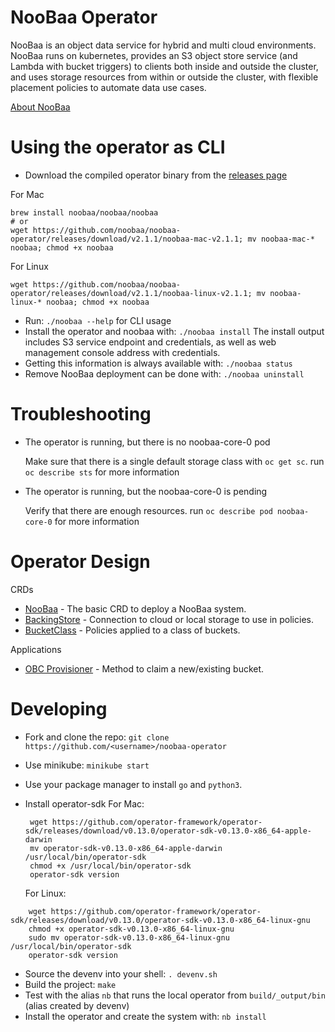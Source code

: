 # NooBaa Operator

NooBaa is an object data service for hybrid and multi cloud environments. NooBaa runs on kubernetes, provides an S3 object store service (and Lambda with bucket triggers) to clients both inside and outside the cluster, and uses storage resources from within or outside the cluster, with flexible placement policies to automate data use cases.

[About NooBaa](doc/about-noobaa.md)

# Using the operator as CLI

- Download the compiled operator binary from the [releases page](https://github.com/noobaa/noobaa-operator/releases)

For Mac
```
brew install noobaa/noobaa/noobaa
# or
wget https://github.com/noobaa/noobaa-operator/releases/download/v2.1.1/noobaa-mac-v2.1.1; mv noobaa-mac-* noobaa; chmod +x noobaa
```

For Linux
```
wget https://github.com/noobaa/noobaa-operator/releases/download/v2.1.1/noobaa-linux-v2.1.1; mv noobaa-linux-* noobaa; chmod +x noobaa
```

- Run: `./noobaa --help` for CLI usage
- Install the operator and noobaa with: `./noobaa install`
  The install output includes S3 service endpoint and credentials, as well as web management console address with credentials.
- Getting this information is always available with: `./noobaa status`
- Remove NooBaa deployment can be done with: `./noobaa uninstall`

# Troubleshooting

- The operator is running, but there is no noobaa-core-0 pod 

    Make sure that there is a single default storage class with `oc get sc`. run `oc describe sts` for more information
    
- The operator is running, but the noobaa-core-0 is pending

    Verify that there are enough resources. run `oc describe pod noobaa-core-0` for more information

# Operator Design

CRDs
- [NooBaa](doc/noobaa-crd.md) - The basic CRD to deploy a NooBaa system.
- [BackingStore](doc/backing-store-crd.md) - Connection to cloud or local storage to use in policies.
- [BucketClass](doc/bucket-class-crd.md) - Policies applied to a class of buckets.

Applications
- [OBC Provisioner](doc/obc-provisioner.md) - Method to claim a new/existing bucket.

# Developing

- Fork and clone the repo: `git clone https://github.com/<username>/noobaa-operator`
- Use minikube: `minikube start`
- Use your package manager to install `go` and `python3`.
- Install operator-sdk 
  For Mac:
   ```
    wget https://github.com/operator-framework/operator-sdk/releases/download/v0.13.0/operator-sdk-v0.13.0-x86_64-apple-darwin
    mv operator-sdk-v0.13.0-x86_64-apple-darwin /usr/local/bin/operator-sdk
    chmod +x /usr/local/bin/operator-sdk
    operator-sdk version

    ```

  For Linux:
```
    wget https://github.com/operator-framework/operator-sdk/releases/download/v0.13.0/operator-sdk-v0.13.0-x86_64-linux-gnu
    chmod +x operator-sdk-v0.13.0-x86_64-linux-gnu
    sudo mv operator-sdk-v0.13.0-x86_64-linux-gnu /usr/local/bin/operator-sdk
    operator-sdk version    

```
- Source the devenv into your shell: `. devenv.sh`
- Build the project: `make`
- Test with the alias `nb` that runs the local operator from `build/_output/bin` (alias created by devenv)
- Install the operator and create the system with: `nb install`
